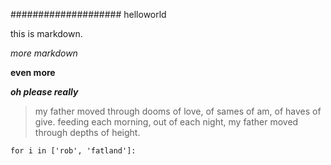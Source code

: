#################### helloworld

this is markdown. 

*more markdown*


**even more**


***oh please really***

> my father moved through dooms of love, of sames of am, of haves of give. 
> feeding each morning, out of each night, my father moved through depths of height. 

``` 
for i in ['rob', 'fatland']:
```




